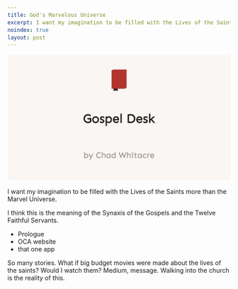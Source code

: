 ```yaml
---
title: God's Marvelous Universe
excerpt: I want my imagination to be filled with the Lives of the Saints more than the Marvel Universe.
noindex: true
layout: post
---
```

<img src="./social.webp">

I want my imagination to be filled with the Lives of the Saints more than the
Marvel Universe.

I think this is the meaning of the Synaxis of the Gospels and the Twelve
Faithful Servants.

- Prologue
- OCA website
- that one app

So many stories. What if big budget movies were made about the lives of the
saints? Would I watch them? Medium, message. Walking into the church is the
reality of this.
